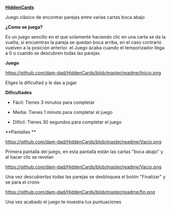 **<u>HiddenCards</u>**

Juego clásico de encontrar parejas entre varias cartas boca abajo 

**¿Como se juega?**

Es un juego sencillo en el que solamente haciendo clic en una carta se da la vuelta, si encuentras la pareja se quedan boca arriba, en el caso contrario vuelven a la posición anterior. el Juego acaba cuando el temporizador llega a  0 o cuando se descubren todas las parejas 

**Juego**

https://github.com/dam-dad/HiddenCards/blob/master/readme/Inicio.png

Eliges la dificultad y le das a jugar

**Dificultades**

- Fácil: Tienes 3 minutos para completar 

- Media: Tienes 1 minuto para completar el juego 

- Difícil: Tienes 30 segundos para completar el juego

**Pantallas **

https://github.com/dam-dad/HiddenCards/blob/master/readme/Vacio.png

Primera pantalla del juego, en esta pantalla están las cartas "boca abajo"  y al hacer clic se  revelan 

https://github.com/dam-dad/HiddenCards/blob/master/readme/Vacio.png

Una vez descubiertas todas las parejas se desbloquea el botón "Finalizar"  y se para el crono

https://github.com/dam-dad/HiddenCards/blob/master/readme/fin.png

Una vez acabado el juego te muestra tus puntuaciones 